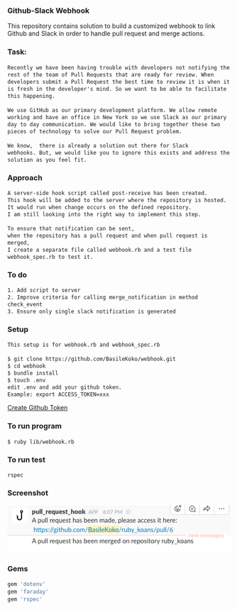### Github-Slack Webhook

This repository contains solution to build a customized webhook to link
Github and Slack in order to handle pull request and merge actions.

### Task:
```
Recently we have been having trouble with developers not notifying the
rest of the team of Pull Requests that are ready for review. When
developers submit a Pull Request the best time to review it is when it
is fresh in the developer's mind. So we want to be able to facilitate
this happening.

We use GitHub as our primary development platform. We allow remote
working and have an office in New York so we use Slack as our primary
day to day communication. We would like to bring together these two
pieces of technology to solve our Pull Request problem.

We know,  there is already a solution out there for Slack
webhooks. But, we would like you to ignore this exists and address the
solution as you feel fit.
```
### Approach

```
A server-side hook script called post-receive has been created.
This hook will be added to the server where the repository is hosted.
It would run when change occurs on the defined repository.
I am still looking into the right way to implement this step.

To ensure that notification can be sent,
when the repository has a pull request and when pull request is merged,
I create a separate file called webhook.rb and a test file webhook_spec.rb to test it.
```
### To do
```
1. Add script to server
2. Improve criteria for calling merge_notification in method check_event
3. Ensure only single slack notification is generated
```
### Setup
```
This setup is for webhook.rb and webhook_spec.rb

$ git clone https://github.com/BasileKoko/webhook.git
$ cd webhook
$ bundle install
$ touch .env
edit .env and add your github token.
Example: export ACCESS_TOKEN=xxx
```
[Create Github Token](https://help.github.com/articles/creating-a-personal-access-token-for-the-command-line/)

### To run program

```
$ ruby lib/webhook.rb
```

### To run test
```
rspec
```
### Screenshot
![slack notification screenshot](https://github.com/BasileKoko/webhook/blob/master/webhook.png)

### Gems
```ruby
gem 'dotenv'
gem 'faraday'
gem 'rspec'
```
